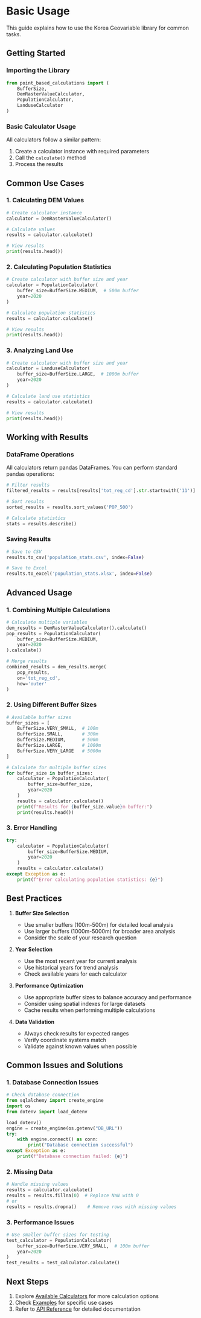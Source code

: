 # Basic Usage

This guide explains how to use the Korea Geovariable library for common tasks.

## Getting Started

### Importing the Library

```python
from point_based_calculations import (
    BufferSize,
    DemRasterValueCalculator,
    PopulationCalculator,
    LanduseCalculator
)
```

### Basic Calculator Usage

All calculators follow a similar pattern:

1. Create a calculator instance with required parameters
2. Call the `calculate()` method
3. Process the results

## Common Use Cases

### 1. Calculating DEM Values

```python
# Create calculator instance
calculator = DemRasterValueCalculator()

# Calculate values
results = calculator.calculate()

# View results
print(results.head())
```

### 2. Calculating Population Statistics

```python
# Create calculator with buffer size and year
calculator = PopulationCalculator(
    buffer_size=BufferSize.MEDIUM,  # 500m buffer
    year=2020
)

# Calculate population statistics
results = calculator.calculate()

# View results
print(results.head())
```

### 3. Analyzing Land Use

```python
# Create calculator with buffer size and year
calculator = LanduseCalculator(
    buffer_size=BufferSize.LARGE,  # 1000m buffer
    year=2020
)

# Calculate land use statistics
results = calculator.calculate()

# View results
print(results.head())
```

## Working with Results

### DataFrame Operations

All calculators return pandas DataFrames. You can perform standard pandas operations:

```python
# Filter results
filtered_results = results[results['tot_reg_cd'].str.startswith('11')]

# Sort results
sorted_results = results.sort_values('POP_500')

# Calculate statistics
stats = results.describe()
```

### Saving Results

```python
# Save to CSV
results.to_csv('population_stats.csv', index=False)

# Save to Excel
results.to_excel('population_stats.xlsx', index=False)
```

## Advanced Usage

### 1. Combining Multiple Calculations

```python
# Calculate multiple variables
dem_results = DemRasterValueCalculator().calculate()
pop_results = PopulationCalculator(
    buffer_size=BufferSize.MEDIUM,
    year=2020
).calculate()

# Merge results
combined_results = dem_results.merge(
    pop_results,
    on='tot_reg_cd',
    how='outer'
)
```

### 2. Using Different Buffer Sizes

```python
# Available buffer sizes
buffer_sizes = [
    BufferSize.VERY_SMALL,  # 100m
    BufferSize.SMALL,       # 300m
    BufferSize.MEDIUM,      # 500m
    BufferSize.LARGE,       # 1000m
    BufferSize.VERY_LARGE   # 5000m
]

# Calculate for multiple buffer sizes
for buffer_size in buffer_sizes:
    calculator = PopulationCalculator(
        buffer_size=buffer_size,
        year=2020
    )
    results = calculator.calculate()
    print(f"Results for {buffer_size.value}m buffer:")
    print(results.head())
```

### 3. Error Handling

```python
try:
    calculator = PopulationCalculator(
        buffer_size=BufferSize.MEDIUM,
        year=2020
    )
    results = calculator.calculate()
except Exception as e:
    print(f"Error calculating population statistics: {e}")
```

## Best Practices

1. **Buffer Size Selection**
   - Use smaller buffers (100m-500m) for detailed local analysis
   - Use larger buffers (1000m-5000m) for broader area analysis
   - Consider the scale of your research question

2. **Year Selection**
   - Use the most recent year for current analysis
   - Use historical years for trend analysis
   - Check available years for each calculator

3. **Performance Optimization**
   - Use appropriate buffer sizes to balance accuracy and performance
   - Consider using spatial indexes for large datasets
   - Cache results when performing multiple calculations

4. **Data Validation**
   - Always check results for expected ranges
   - Verify coordinate systems match
   - Validate against known values when possible

## Common Issues and Solutions

### 1. Database Connection Issues

```python
# Check database connection
from sqlalchemy import create_engine
import os
from dotenv import load_dotenv

load_dotenv()
engine = create_engine(os.getenv("DB_URL"))
try:
    with engine.connect() as conn:
        print("Database connection successful")
except Exception as e:
    print(f"Database connection failed: {e}")
```

### 2. Missing Data

```python
# Handle missing values
results = calculator.calculate()
results = results.fillna(0)  # Replace NaN with 0
# or
results = results.dropna()    # Remove rows with missing values
```

### 3. Performance Issues

```python
# Use smaller buffer sizes for testing
test_calculator = PopulationCalculator(
    buffer_size=BufferSize.VERY_SMALL,  # 100m buffer
    year=2020
)
test_results = test_calculator.calculate()
```

## Next Steps

1. Explore [Available Calculators](calculators.md) for more calculation options
2. Check [Examples](examples.md) for specific use cases
3. Refer to [API Reference](../api/point-based-calculations.md) for detailed documentation

